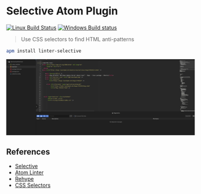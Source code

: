 # Selective Atom Plugin

[![Linux Build Status](https://travis-ci.org/ChristianMurphy/linter-selective.svg?branch=renovate%2Fselective-rehype-0.x)](https://travis-ci.org/ChristianMurphy/linter-selective)
[![Windows Build status](https://ci.appveyor.com/api/projects/status/novxdk3nnh1rrfy1/branch/master?svg=true)](https://ci.appveyor.com/project/ChristianMurphy/linter-selective/branch/master)

> Use CSS selectors to find HTML anti-patterns

```bash
apm install linter-selective
```

![selective lint example](docs/selective-lint-example.gif)

## References

* [Selective](https://github.com/ChristianMurphy/selective)
* [Atom Linter](https://atom.io/packages/linter)
* [Rehype](https://github.com/rehypejs/rehype)
* [CSS Selectors](https://developer.mozilla.org/en-us/docs/web/css/css_selectors)
